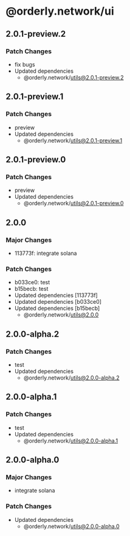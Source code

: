 # @orderly.network/ui

## 2.0.1-preview.2

### Patch Changes

- fix bugs
- Updated dependencies
  - @orderly.network/utils@2.0.1-preview.2

## 2.0.1-preview.1

### Patch Changes

- preview
- Updated dependencies
  - @orderly.network/utils@2.0.1-preview.1

## 2.0.1-preview.0

### Patch Changes

- preview
- Updated dependencies
  - @orderly.network/utils@2.0.1-preview.0

## 2.0.0

### Major Changes

- 113773f: integrate solana

### Patch Changes

- b033ce0: test
- b15becb: test
- Updated dependencies [113773f]
- Updated dependencies [b033ce0]
- Updated dependencies [b15becb]
  - @orderly.network/utils@2.0.0

## 2.0.0-alpha.2

### Patch Changes

- test
- Updated dependencies
  - @orderly.network/utils@2.0.0-alpha.2

## 2.0.0-alpha.1

### Patch Changes

- test
- Updated dependencies
  - @orderly.network/utils@2.0.0-alpha.1

## 2.0.0-alpha.0

### Major Changes

- integrate solana

### Patch Changes

- Updated dependencies
  - @orderly.network/utils@2.0.0-alpha.0
